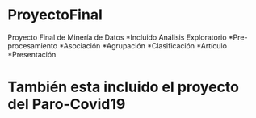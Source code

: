# ProyectoFinal
Proyecto Final de Minería de Datos
*Incluido Análisis Exploratorio
*Pre-procesamiento
*Asociación
*Agrupación
*Clasificación
*Artículo
*Presentación


# También esta incluido el proyecto del Paro-Covid19 
